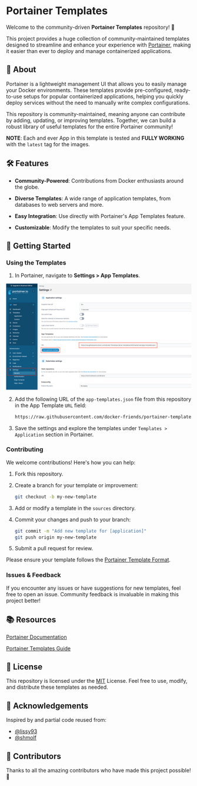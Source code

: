 
# Portainer Templates

Welcome to the community-driven **Portainer Templates** repository! 🚢

This project provides a huge collection of community-maintained templates designed to streamline and enhance your experience with [Portainer](https://www.portainer.io/), making it easier than ever to deploy and manage containerized applications.

## 📖 About

Portainer is a lightweight management UI that allows you to easily manage your Docker environments. These templates provide pre-configured, ready-to-use setups for popular containerized applications, helping you quickly deploy services without the need to manually write complex configurations.

This repository is community-maintained, meaning anyone can contribute by adding, updating, or improving templates. Together, we can build a robust library of useful templates for the entire Portainer community!

**NOTE**: Each and ever App in this template is tested and **FULLY WORKING** with the `latest` tag for the images.

## 🛠 Features

- **Community-Powered**: Contributions from Docker enthusiasts around the globe.

- **Diverse Templates**: A wide range of application templates, from databases to web servers and more.

- **Easy Integration**: Use directly with Portainer's App Templates feature.

- **Customizable**: Modify the templates to suit your specific needs.

## 🚀 Getting Started

### Using the Templates

1. In Portainer, navigate to **Settings > App Templates**.

![portainer settings](https://raw.githubusercontent.com/docker-friends/portainer-templates/refs/heads/main/img/portainer-templates-settings.png)

2. Add the following URL of the `app-templates.json` file from this repository in the App Template `URL` field:

	```bash
	https://raw.githubusercontent.com/docker-friends/portainer-templates/refs/heads/main/app-templates.json
 	```

4. Save the settings and explore the templates under `Templates > Application` section in Portainer.

### Contributing

We welcome contributions! Here's how you can help:

1. Fork this repository.

2. Create a branch for your template or improvement:

	```bash
	git checkout -b my-new-template
 	```

4. Add or modify a template in the `sources` directory.

5. Commit your changes and push to your branch:

	```bash
	git commit -m "Add new template for [application]"
	git push origin my-new-template
	```

6. Submit a pull request for review.

Please ensure your template follows the [Portainer Template Format](https://docs.portainer.io/advanced/app-templates/format).

### Issues & Feedback

If you encounter any issues or have suggestions for new templates, feel free to open an issue. Community feedback is invaluable in making this project better!

## 📚 Resources

[Portainer Documentation](https://docs.portainer.io/)

[Portainer Templates Guide](https://docs.portainer.io/advanced/app-templates)

## 📜 License

This repository is licensed under the [MIT](https://choosealicense.com/licenses/mit/) License. Feel free to use, modify, and distribute these templates as needed.

## 🙏 Acknowledgements

Inspired by and partial code reused from:

 - [@lissy93](https://github.com/Lissy93/portainer-templates)
 - [@shmolf](https://github.com/shmolf/portainer-templates)

## 🤝 Contributors

Thanks to all the amazing contributors who have made this project possible! 🙌
